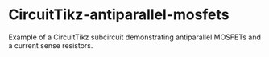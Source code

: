 # CircuitTikz-antiparallel-mosfets
Example of a CircuitTikz subcircuit demonstrating antiparallel MOSFETs and a current sense resistors.
